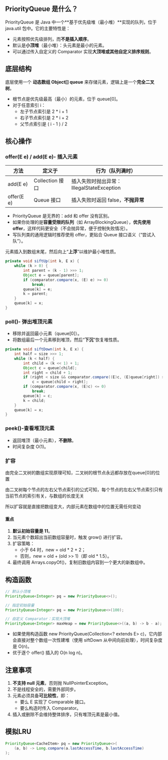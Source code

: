##  **PriorityQueue 是什么？**

PriorityQueue 是 Java 中一个**基于优先级堆（最小堆）**实现的队列，位于 java.util 包中。它的主要特性是：

- 元素按照优先级排列，而**不是插入顺序**。
- 默认是**小顶堆**（最小堆）：头元素是最小的元素。
- 可以通过传入自定义的 Comparator 实现**大顶堆或其他自定义排序规则**。



## **底层结构**

底层使用一个 **动态数组 Object[] queue** 来存储元素，逻辑上是一个**完全二叉树**。

- 根节点是优先级最高（最小）的元素，位于 queue[0]。
- 对于任意索引 i：
  - 左子节点索引是 2 * i + 1
  - 右子节点索引是 2 * i + 2
  - 父节点索引是 ( i - 1 ) / 2



## **核心操作**

### offer(E e) / add(E e)- 插入元素

| **方法**   | **定义于**      | **行为（队列满时）**                      |
| ---------- | --------------- | ----------------------------------------- |
| add(E e)   | Collection 接口 | 插入失败时抛出异常：IllegalStateException |
| offer(E e) | Queue 接口      | 插入失败时返回 false，**不抛异常**        |

- PriorityQueue 是无界的：add 和 offer 没有区别。
- 如果你处理的是**容量受限的队列**（如 ArrayBlockingQueue），**优先使用 offer**，这样代码更安全（不会抛异常，便于控制失败情况）。
- 写队列类的通用逻辑时推荐使用 offer，更贴合 Queue 接口语义（“尝试入队”）。



元素插入到数组末尾，然后向上“**上浮**”以维护最小堆性质。

```java
private void siftUp(int k, E x) {
    while (k > 0) {
        int parent = (k - 1) >>> 1;
        Object e = queue[parent];
        if (comparator.compare(x, (E) e) >= 0)
            break;
        queue[k] = e;
        k = parent;
    }
    queue[k] = x;
}
```



### poll()- 弹出堆顶元素

- 移除并返回最小元素（queue[0]）。
- 将数组最后一个元素移到堆顶，然后“**下沉**”恢复堆性质。

```java
private void siftDown(int k, E x) {
    int half = size >>> 1;
    while (k < half) {
        int child = (k << 1) + 1;
        Object c = queue[child];
        int right = child + 1;
        if (right < size && comparator.compare((E)c, (E)queue[right]) > 0)
            c = queue[child = right];
        if (comparator.compare(x, (E)c) <= 0)
            break;
        queue[k] = c;
        k = child;
    }
    queue[k] = x;
}
```



### peek()-查看堆顶元素

- 返回堆顶（最小元素），**不删除**。
- 时间复杂度 O(1)。



### 扩容

由完全二叉树的数组实现原理可知，二叉树的根节点永远都存放在queue[0]的位置

由二叉树每个节点的左右父节点索引的公式可知，每个节点的左右父节点索引只有当前节点的索引有关，与数组的长度无关

所以扩容就是直接把数组变大，内部元素在数组中的位置无需任何变动

#### 重点

1. **默认初始容量是 11**。
2. 当元素个数超出当前数组容量时，触发 grow() 进行扩容。
3. 扩容策略：
   - 小于 64 时，new = old * 2 + 2；
   - 否则，new = old + (old >> 1)（即 old * 1.5）。
4. 最终调用 Arrays.copyOf()，复制旧数组内容到一个更大的新数组中。



## 构造函数

```java
// 默认小顶堆
PriorityQueue<Integer> pq = new PriorityQueue<>();

// 指定初始容量
PriorityQueue<Integer> pq = new PriorityQueue<>(100);

// 自定义 Comparator：实现大顶堆
PriorityQueue<Integer> maxHeap = new PriorityQueue<>((a, b) -> b - a);
```

- 如果使用构造函数 new PriorityQueue(Collection<? extends E> c)，它内部会直接对整个数组一次性建堆（使用 siftDown 从中间向前处理），时间复杂度是 O(n)。
- 优于逐个 offer() 插入的 O(n log n)。



## **注意事项**

1. **不支持 null 元素**，否则抛 NullPointerException。
2. 不是线程安全的，需要外部同步。
3. 元素必须具备**可比较性**，即：
   - 要么 E 实现了 Comparable 接口。
   - 要么构造时传入 Comparator。
4. 插入或删除不会维持整体排序，只有堆顶元素是最小值。



## 模拟LRU

```java
PriorityQueue<CacheItem> pq = new PriorityQueue<>(
    (a, b) -> Long.compare(a.lastAccessTime, b.lastAccessTime)
);
```

